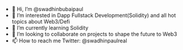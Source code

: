 - 👋 Hi, I’m @swadhinbubaipaul
- 👀 I’m interested in Dapp Fullstack Development(Solidity) and all hot topics about Web3/Defi
- 🌱 I’m currently learning Solidity
- 💞️ I’m looking to collaborate on projects to shape the future to Web3
- 📫 How to reach me Twitter: @swadhinpaulreal

<!---
swadhinbubaipaul/swadhinbubaipaul is a ✨ special ✨ repository because its `README.md` (this file) appears on your GitHub profile.
You can click the Preview link to take a look at your changes.
--->
